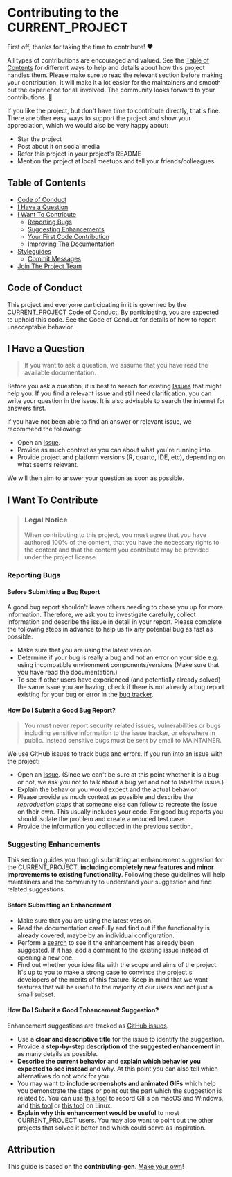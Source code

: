 <!-- omit in toc -->
# Contributing to the CURRENT_PROJECT

<!--
For a new project, search-and-replace
- CURRENT_PROJECT
- COC_URL (The URL for the code-of-conduct for the current project)
- ISSUES_URL (The URL for the Issues board for the current project)
- COC_CONTACT
- MAINTAINER
-->

First off, thanks for taking the time to contribute! ❤️

All types of contributions are encouraged and valued. See the
[Table of Contents](#table-of-contents) for different ways to help and details about how
this project handles them. Please make sure to read the relevant section before
making your contribution. It will make it a lot easier for the maintainers and
smooth out the experience for all involved. The community looks forward to your
contributions. 🎉

If you like the project, but don't have time to contribute directly, that's fine. 
There are other easy ways to support the project and show your appreciation, 
which we would also be very happy about:

- Star the project
- Post about it on social media
- Refer this project in your project's README
- Mention the project at local meetups and tell your friends/colleagues

<!-- omit in toc -->
## Table of Contents

<!-- markdownlint-disable link-fragments -->
- [Code of Conduct](#code-of-conduct)
- [I Have a Question](#i-have-a-question)
- [I Want To Contribute](#i-want-to-contribute)
  - [Reporting Bugs](#reporting-bugs)
  - [Suggesting Enhancements](#suggesting-enhancements)
  - [Your First Code Contribution](#your-first-code-contribution)
  - [Improving The Documentation](#improving-the-documentation)
- [Styleguides](#styleguides)
  - [Commit Messages](#commit-messages)
- [Join The Project Team](#join-the-project-team)
<!-- markdownlint-enable link-fragments -->

## Code of Conduct

This project and everyone participating in it is governed by the
[CURRENT_PROJECT Code of Conduct](COC_URL).
By participating, you are expected to uphold this code. 
See the Code of Conduct for details of how to report unacceptable behavior.

## I Have a Question

> If you want to ask a question, we assume that you have read the available
> documentation.

Before you ask a question, it is best to search for existing
[Issues](ISSUES_URL) that might help you. If you find a relevant issue and still need clarification, 
you can write your question in the issue. 
It is also advisable to search the internet for answers first.

If you have not been able to find an answer or relevant issue, we
recommend the following:

- Open an [Issue](ISSUES_URL/new).
- Provide as much context as you can about what you're running into.
- Provide project and platform versions (R, quarto, IDE, etc), depending on what
  seems relevant.

We will then aim to answer your question as soon as possible.

<!-- You might want to create a separate issue tag for questions and include it
in this description. People should then tag their issues accordingly.

Depending on how large the project is, you may want to outsource the
questioning, e.g. to Stack Overflow or Gitter. You may add additional contact
and information possibilities:
- IRC
- Slack
- Gitter
- Stack Overflow tag
- Blog
- FAQ
- Roadmap
- E-Mail List
- Forum -->

## I Want To Contribute

> ### Legal Notice <!-- omit in toc -->
>
> When contributing to this project, you must agree that you have authored 100%
> of the content, that you have the necessary rights to the content and that the
> content you contribute may be provided under the project license.

### Reporting Bugs

<!-- omit in toc -->
#### Before Submitting a Bug Report

A good bug report shouldn't leave others needing to chase you up for more
information. Therefore, we ask you to investigate carefully, collect information
and describe the issue in detail in your report. Please complete the following
steps in advance to help us fix any potential bug as fast as possible.

- Make sure that you are using the latest version.
- Determine if your bug is really a bug and not an error on your side e.g. using
  incompatible environment components/versions (Make sure that you have read the
  documentation.)
- To see if other users have experienced (and potentially already solved) the
  same issue you are having, check if there is not already a bug report existing
  for your bug or error in the
  [bug tracker](ISSUES_URL?q=label%3Abug).

<!-- omit in toc -->
#### How Do I Submit a Good Bug Report?

> You must never report security related issues, vulnerabilities or bugs
including sensitive information to the issue tracker, or elsewhere in
public. Instead sensitive bugs must be sent by email to MAINTAINER.  <!-- You may add a PGP key to allow the messages to
be sent encrypted as well. -->

We use GitHub issues to track bugs and errors. If you run into an issue with the
project:

- Open an [Issue](ISSUES_URL/new). (Since we
  can't be sure at this point whether it is a bug or not, we ask you not to talk
  about a bug yet and not to label the issue.)
- Explain the behavior you would expect and the actual behavior.
- Please provide as much context as possible and describe the *reproduction
  steps* that someone else can follow to recreate the issue on their own. This
  usually includes your code. For good bug reports you should isolate the
  problem and create a reduced test case.
- Provide the information you collected in the previous section.

<!-- You might want to create an issue template for bugs and errors that can be
used as a guide and that defines the structure of the information to be
included. If you do so, reference it here in the description. -->

### Suggesting Enhancements

This section guides you through submitting an enhancement suggestion for the
CURRENT_PROJECT, **including completely new features and minor improvements to
existing functionality**. Following these guidelines will help maintainers and
the community to understand your suggestion and find related suggestions.

<!-- omit in toc -->
#### Before Submitting an Enhancement

- Make sure that you are using the latest version.
- Read the documentation carefully and find out if the functionality is already
  covered, maybe by an individual configuration.
- Perform a [search](ISSUES_URL) to see if the
  enhancement has already been suggested. If it has, add a comment to the
  existing issue instead of opening a new one.
- Find out whether your idea fits with the scope and aims of the project. It's
  up to you to make a strong case to convince the project's developers of the
  merits of this feature. Keep in mind that we want features that will be useful
  to the majority of our users and not just a small subset.

<!-- omit in toc -->
#### How Do I Submit a Good Enhancement Suggestion?

Enhancement suggestions are tracked as
[GitHub issues](ISSUES_URL).

- Use a **clear and descriptive title** for the issue to identify the
  suggestion.
- Provide a **step-by-step description of the suggested enhancement** in as many
  details as possible.
- **Describe the current behavior** and **explain which behavior you expected to
  see instead** and why. At this point you can also tell which alternatives do
  not work for you.
- You may want to **include screenshots and animated GIFs** which help you
  demonstrate the steps or point out the part which the suggestion is related
  to. You can use [this tool](https://www.cockos.com/licecap/) to record GIFs on
  macOS and Windows, and [this tool](https://github.com/colinkeenan/silentcast)
  or [this tool](https://github.com/GNOME/byzanz) on Linux. <!-- this should
  only be included if the project has a GUI -->
- **Explain why this enhancement would be useful** to most CURRENT_PROJECT
  users. You may also want to point out the other projects that solved it better
  and which could serve as inspiration.

<!-- You might want to create an issue template for enhancement suggestions that
can be used as a guide and that defines the structure of the information to be
included. If you do so, reference it here in the description. -->

<!-- omit in toc -->
## Attribution

This guide is based on the **contributing-gen**.
[Make your own](https://github.com/bttger/contributing-gen)!
